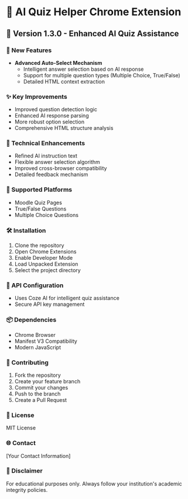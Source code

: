 # 🧠 AI Quiz Helper Chrome Extension

## 🚀 Version 1.3.0 - Enhanced AI Quiz Assistance

### 🌟 New Features
- **Advanced Auto-Select Mechanism**
  - Intelligent answer selection based on AI response
  - Support for multiple question types (Multiple Choice, True/False)
  - Detailed HTML context extraction

### ✨ Key Improvements
- Improved question detection logic
- Enhanced AI response parsing
- More robust option selection
- Comprehensive HTML structure analysis

### 🔧 Technical Enhancements
- Refined AI instruction text
- Flexible answer selection algorithm
- Improved cross-browser compatibility
- Detailed feedback mechanism

### 🎯 Supported Platforms
- Moodle Quiz Pages
- True/False Questions
- Multiple Choice Questions

### 🛠 Installation
1. Clone the repository
2. Open Chrome Extensions
3. Enable Developer Mode
4. Load Unpacked Extension
5. Select the project directory

### 🔐 API Configuration
- Uses Coze AI for intelligent quiz assistance
- Secure API key management

### 📦 Dependencies
- Chrome Browser
- Manifest V3 Compatibility
- Modern JavaScript

### 🤝 Contributing
1. Fork the repository
2. Create your feature branch
3. Commit your changes
4. Push to the branch
5. Create a Pull Request

### 📝 License
MIT License

### 🌐 Contact
[Your Contact Information]

### 🚨 Disclaimer
For educational purposes only. Always follow your institution's academic integrity policies.

